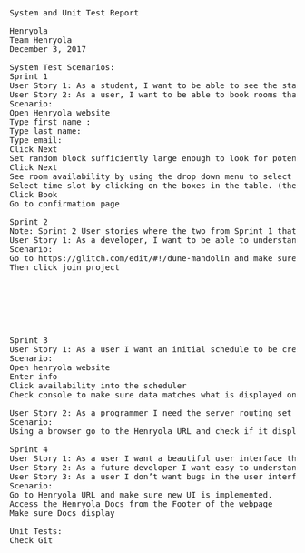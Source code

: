 <pre>
System and Unit Test Report

Henryola
Team Henryola
December 3, 2017

System Test Scenarios:
Sprint 1
User Story 1: As a student, I want to be able to see the status of library rooms that fit my schedule so I can check the availability.
User Story 2: As a user, I want to be able to book rooms that are available and fit my schedule
Scenario:
Open Henryola website
Type first name : <Sammy>
Type last name: <Slug>
Type email: <sslug@ucsc.edu>
Click Next
Set random block sufficiently large enough to look for potential spots available by clicking on the boxes corresponding to the date and times. 
Click Next
See room availability by using the drop down menu to select different rooms. (The boxes shown to correspond to an open room turn purple)
Select time slot by clicking on the boxes in the table. (the boxes selected turn blue)
Click Book
Go to confirmation page

Sprint 2
Note: Sprint 2 User stories where the two from Sprint 1 that migrated over. See above for scenario.  We added an additional developer story.
User Story 1: As a developer, I want to be able to understand and easily access the codebase for the whole project.
Scenario:
Go to https://glitch.com/edit/#!/dune-mandolin and make sure you can access the codebase
Then click join project







Sprint 3
User Story 1: As a user I want an initial schedule to be created when I first try to book rooms.
Scenario:
Open henryola website 
Enter info
Click availability into the scheduler 
Check console to make sure data matches what is displayed on the screen

User Story 2: As a programmer I need the server routing set up so I can place both pages on the server and allow them to talk to each other via HTTP requests.
Scenario:
Using a browser go to the Henryola URL and check if it displays a webpage.

Sprint 4
User Story 1: As a user I want a beautiful user interface that is self explanatory.
User Story 2: As a future developer I want easy to understand documentation so I can continue to develop the product.
User Story 3: As a user I don’t want bugs in the user interface or booking process.
Scenario:
Go to Henryola URL and make sure new UI is implemented.
Access the Henryola Docs from the Footer of the webpage
Make sure Docs display

Unit Tests:
Check Git
</pre>
